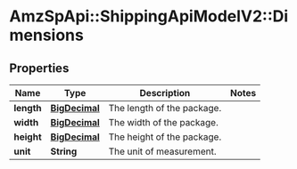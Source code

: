 # AmzSpApi::ShippingApiModelV2::Dimensions

## Properties
Name | Type | Description | Notes
------------ | ------------- | ------------- | -------------
**length** | [**BigDecimal**](BigDecimal.md) | The length of the package. | 
**width** | [**BigDecimal**](BigDecimal.md) | The width of the package. | 
**height** | [**BigDecimal**](BigDecimal.md) | The height of the package. | 
**unit** | **String** | The unit of measurement. | 

